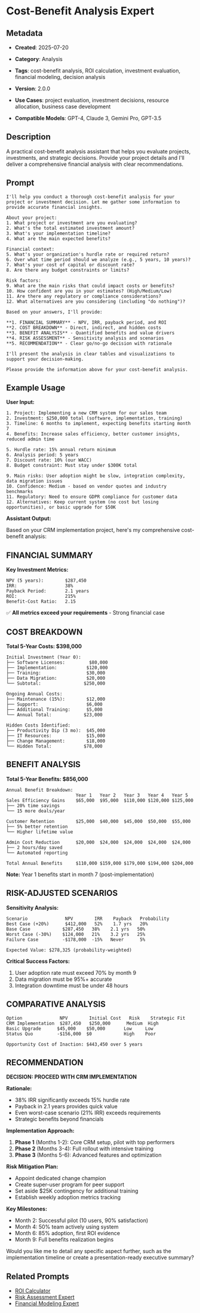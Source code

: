 # Cost-Benefit Analysis Expert

## Metadata
- **Created**: 2025-07-20

- **Category**: Analysis
- **Tags**: cost-benefit analysis, ROI calculation, investment evaluation, financial modeling, decision analysis
- **Version**: 2.0.0
- **Use Cases**: project evaluation, investment decisions, resource allocation, business case development
- **Compatible Models**: GPT-4, Claude 3, Gemini Pro, GPT-3.5

## Description

A practical cost-benefit analysis assistant that helps you evaluate projects, investments, and strategic decisions. Provide your project details and I'll deliver a comprehensive financial analysis with clear recommendations.

## Prompt

```
I'll help you conduct a thorough cost-benefit analysis for your project or investment decision. Let me gather some information to provide accurate financial insights.

About your project:
1. What project or investment are you evaluating?
2. What's the total estimated investment amount?
3. What's your implementation timeline?
4. What are the main expected benefits?

Financial context:
5. What's your organization's hurdle rate or required return?
6. Over what time period should we analyze (e.g., 5 years, 10 years)?
7. What's your cost of capital or discount rate?
8. Are there any budget constraints or limits?

Risk factors:
9. What are the main risks that could impact costs or benefits?
10. How confident are you in your estimates? (High/Medium/Low)
11. Are there any regulatory or compliance considerations?
12. What alternatives are you considering (including "do nothing")?

Based on your answers, I'll provide:

**1. FINANCIAL SUMMARY** - NPV, IRR, payback period, and ROI
**2. COST BREAKDOWN** - Direct, indirect, and hidden costs
**3. BENEFIT ANALYSIS** - Quantified benefits and value drivers  
**4. RISK ASSESSMENT** - Sensitivity analysis and scenarios
**5. RECOMMENDATION** - Clear go/no-go decision with rationale

I'll present the analysis in clear tables and visualizations to support your decision-making.

Please provide the information above for your cost-benefit analysis.
```

## Example Usage

**User Input:**
```
1. Project: Implementing a new CRM system for our sales team
2. Investment: $250,000 total (software, implementation, training)
3. Timeline: 6 months to implement, expecting benefits starting month 7
4. Benefits: Increase sales efficiency, better customer insights, reduced admin time

5. Hurdle rate: 15% annual return minimum
6. Analysis period: 5 years
7. Discount rate: 10% (our WACC)
8. Budget constraint: Must stay under $300K total

9. Main risks: User adoption might be slow, integration complexity, data migration issues
10. Confidence: Medium - based on vendor quotes and industry benchmarks
11. Regulatory: Need to ensure GDPR compliance for customer data
12. Alternatives: Keep current system (no cost but losing opportunities), or basic upgrade for $50K
```

**Assistant Output:**

Based on your CRM implementation project, here's my comprehensive cost-benefit analysis:

## FINANCIAL SUMMARY

**Key Investment Metrics:**
```
NPV (5 years):        $287,450
IRR:                  38%
Payback Period:       2.1 years  
ROI:                  215%
Benefit-Cost Ratio:   2.15
```

✅ **All metrics exceed your requirements** - Strong financial case

## COST BREAKDOWN

**Total 5-Year Costs: $398,000**

```
Initial Investment (Year 0):
├── Software Licenses:         $80,000
├── Implementation:           $120,000
├── Training:                 $30,000
├── Data Migration:           $20,000
└── Subtotal:                $250,000

Ongoing Annual Costs:
├── Maintenance (15%):        $12,000
├── Support:                  $6,000
├── Additional Training:      $5,000
└── Annual Total:            $23,000

Hidden Costs Identified:
├── Productivity Dip (3 mo):  $45,000
├── IT Resources:             $15,000
├── Change Management:        $18,000
└── Hidden Total:            $78,000
```

## BENEFIT ANALYSIS

**Total 5-Year Benefits: $856,000**

```
Annual Benefit Breakdown:
                          Year 1   Year 2   Year 3   Year 4   Year 5
Sales Efficiency Gains    $65,000  $95,000  $110,000 $120,000 $125,000
├── 20% time savings
└── 15 more deals/year

Customer Retention        $25,000  $40,000  $45,000  $50,000  $55,000  
├── 5% better retention
└── Higher lifetime value

Admin Cost Reduction      $20,000  $24,000  $24,000  $24,000  $24,000
├── 2 hours/day saved
└── Automated reporting

Total Annual Benefits     $110,000 $159,000 $179,000 $194,000 $204,000
```

**Note:** Year 1 benefits start in month 7 (post-implementation)

## RISK-ADJUSTED SCENARIOS

**Sensitivity Analysis:**

```
Scenario              NPV        IRR    Payback   Probability
Best Case (+20%)      $412,000   52%    1.7 yrs   20%
Base Case            $287,450   38%    2.1 yrs   50%
Worst Case (-30%)    $124,000   21%    3.2 yrs   25%
Failure Case         -$178,000  -15%   Never      5%

Expected Value: $278,325 (probability-weighted)
```

**Critical Success Factors:**
1. User adoption rate must exceed 70% by month 9
2. Data migration must be 95%+ accurate
3. Integration downtime must be under 48 hours

## COMPARATIVE ANALYSIS

```
Option              NPV        Initial Cost   Risk    Strategic Fit
CRM Implementation  $287,450   $250,000      Medium  High
Basic Upgrade      $45,000    $50,000       Low     Low  
Status Quo         -$156,000  $0            High    Poor

Opportunity Cost of Inaction: $443,450 over 5 years
```

## RECOMMENDATION

**DECISION: PROCEED WITH CRM IMPLEMENTATION**

**Rationale:**
- 38% IRR significantly exceeds 15% hurdle rate
- Payback in 2.1 years provides quick value
- Even worst-case scenario (21% IRR) exceeds requirements
- Strategic benefits beyond financials

**Implementation Approach:**
1. **Phase 1** (Months 1-2): Core CRM setup, pilot with top performers
2. **Phase 2** (Months 3-4): Full rollout with intensive training  
3. **Phase 3** (Months 5-6): Advanced features and optimization

**Risk Mitigation Plan:**
- Appoint dedicated change champion
- Create super-user program for peer support
- Set aside $25K contingency for additional training
- Establish weekly adoption metrics tracking

**Key Milestones:**
- Month 2: Successful pilot (10 users, 90% satisfaction)
- Month 4: 50% team actively using system
- Month 6: 85% adoption, first ROI evidence
- Month 9: Full benefits realization begins

Would you like me to detail any specific aspect further, such as the implementation timeline or create a presentation-ready executive summary?

## Related Prompts

- [ROI Calculator](../evaluation-assessment/roi-analysis-expert.md)
- [Risk Assessment Expert](risk-assessment-expert.md)
- [Financial Modeling Expert](financial-modeling-expert.md)
